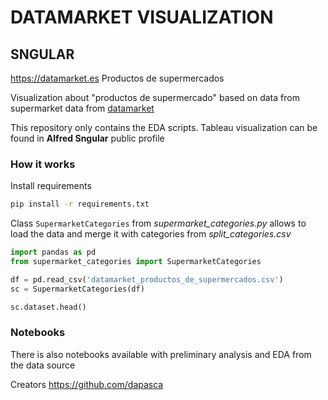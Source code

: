 # DATAMARKET VISUALIZATION 
## SNGULAR

https://datamarket.es
Productos de supermercados

Visualization about "productos de supermercado" based on data from supermarket data from [datamarket](https://datamarket.es/#productos-de-supermercados-dataset)

This repository only contains the EDA scripts.
Tableau visualization can be found in **Alfred Sngular** public profile

### How it works
Install requirements
```bash
pip install -r requirements.txt
```

Class `SupermarketCategories` from *supermarket_categories.py* allows to load the data and merge it with categories from *split_categories.csv* 
```python
import pandas as pd
from supermarket_categories import SupermarketCategories

df = pd.read_csv('datamarket_productos_de_supermercados.csv')
sc = SupermarketCategories(df)

sc.dataset.head()
```

### Notebooks
There is also notebooks available with preliminary analysis and EDA from the data source

Creators
https://github.com/dapasca